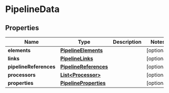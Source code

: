 # PipelineData

## Properties
Name | Type | Description | Notes
------------ | ------------- | ------------- | -------------
**elements** | [**PipelineElements**](PipelineElements.md) |  |  [optional]
**links** | [**PipelineLinks**](PipelineLinks.md) |  |  [optional]
**pipelineReferences** | [**PipelineReferences**](PipelineReferences.md) |  |  [optional]
**processors** | [**List&lt;Processor&gt;**](Processor.md) |  |  [optional]
**properties** | [**PipelineProperties**](PipelineProperties.md) |  |  [optional]
